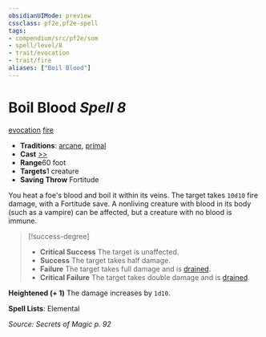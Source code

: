 ```yaml
---
obsidianUIMode: preview
cssclass: pf2e,pf2e-spell
tags:
- compendium/src/pf2e/som
- spell/level/8
- trait/evocation
- trait/fire
aliases: ["Boil Blood"]
---
```

# Boil Blood *Spell 8*   
[evocation](rules/traits/evocation.md)  [fire](rules/traits/fire.md)  

- **Traditions**: [arcane](rules/traits/arcane.md), [primal](rules/traits/primal.md)
- **Cast** [>>](rules/core-rulebook/chapter-9-playing-the-game.md#Actions "Two-Action") 
- **Range**60 foot
- **Targets**1 creature
- **Saving Throw** Fortitude

You heat a foe's blood and boil it within its veins. The target takes `10d10` fire damage, with a Fortitude save. A nonliving creature with blood in its body (such as a vampire) can be affected, but a creature with no blood is immune.

> [!success-degree] 
> - **Critical Success** The target is unaffected.
> - **Success** The target takes half damage.
> - **Failure** The target takes full damage and is [drained](rules/conditions.md#Drained).
> - **Critical Failure** The target takes double damage and is [drained](rules/conditions.md#Drained).

**Heightened (+ 1)** The damage increases by `1d10`.

**Spell Lists**: Elemental

*Source: Secrets of Magic p. 92*